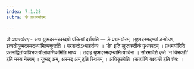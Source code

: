 ```yaml
---
index: 7.1.28
sutra: ङे प्रथमयोरम्

---
```

_ङे प्रथमयोरम्_ - अथ युष्मदस्मच्छब्दयो प्रक्रियां दर्शयति — ङे प्रथमयोरम् ।युष्मदस्मद्भ्यां ङसोऽश् इत्यतोयुष्मदस्मद्भ्या॑मित्यनुवर्तते । परशब्दोऽध्याहर्तव्यः । 'ङे' इति लुप्तषष्ठीकं पृथक्पदम् । प्रथमयो॑रिति प्रतमाद्वितीयाविभक्त्योर्लाक्षणिकमिति भाष्यं । तदाह युष्मदस्मद्भ्यामित्यादिना । सोरमादेशे कृते 'न विभक्तौ' इति मस्य नेत्त्वम् । युष्मद् अम्, अस्मद् अम् इति स्थितम् । अधिकृत्येति ।कार्याणि वक्ष्यन्ते॑ इति शेषः ।